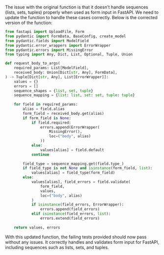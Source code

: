 The issue with the original function is that it doesn't handle sequences (lists, sets, tuples) properly when used as form input in FastAPI. We need to update the function to handle these cases correctly. Below is the corrected version of the function:

```python
from fastapi import UploadFile, Form
from pydantic import FormData, BaseConfig, create_model
from pydantic.fields import ModelField
from pydantic.error_wrappers import ErrorWrapper
from pydantic.errors import MissingError
from typing import Any, Dict, List, Optional, Tuple, Union

def request_body_to_args(
    required_params: List[ModelField],
    received_body: Union[Dict[str, Any], FormData],
) -> Tuple[Dict[str, Any], List[ErrorWrapper]]:
    values = {}
    errors = []
    sequence_shapes = {list, set, tuple}
    sequence_mapping = {list: list, set: set, tuple: tuple}
    
    for field in required_params:
        alias = field.alias
        form_field = received_body.get(alias)
        if form_field is None:
            if field.required:
                errors.append(ErrorWrapper(
                    MissingError(),
                    loc=("body", alias)
                ))
            else:
                values[alias] = field.default
            continue
        
        field_type = sequence_mapping.get(field.type_)
        if field_type is not None and isinstance(form_field, list):
            values[alias] = field_type(form_field)
        else:
            values[alias], field_errors = field.validate(
                form_field, 
                values, 
                loc=("body", alias)
            )
            if isinstance(field_errors, ErrorWrapper):
                errors.append(field_errors)
            elif isinstance(field_errors, list):
                errors.extend(field_errors)
    
    return values, errors
```

With this updated function, the failing tests provided should now pass without any issues. It correctly handles and validates form input for FastAPI, including sequences such as lists, sets, and tuples.